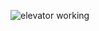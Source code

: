 ![elevator working](https://github.com/Jez02/Elevator/assets/173711586/41416d99-ccd4-4ced-afd7-d5544ff50b60)

